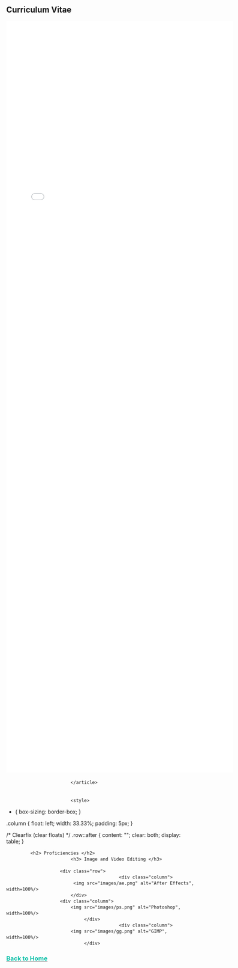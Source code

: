 
<html>
	<h2>Curriculum Vitae</h2>
						<div class="row">
							<article class="col-6 col-12-xsmall work-item">
								<embed src="files/Ciarán Dervan CV.pdf" type="application/pdf" width="120%" height="2000px" scrollbar=1/>
								
							</article>
             
	
							<style>
* {
  box-sizing: border-box;
}

.column {
  float: left;
  width: 33.33%;
  padding: 5px;
}

/* Clearfix (clear floats) */
.row::after {
  content: "";
  clear: both;
  display: table;
}
</style>
</head>
<body>

			 <h2> Proficiencies </h2>
							<h3> Image and Video Editing </h3>
						
						<div class="row">
                                              <div class="column">
							 <img src="images/ae.png" alt="After Effects", width=100%/> 
							</div>
					    <div class="column">
							<img src="images/ps.png" alt="Photoshop", width=100%/>
						         </div>	
                                              <div class="column">
							<img src="images/gg.png" alt="GIMP", width=100%/>
						         </div>
						
					
						
		
 <body>
									<a href="https://ciarandervan.github.io"><h3 style="color:rgb(13, 192, 168)">Back to Home</h3></a>
								 </body>


